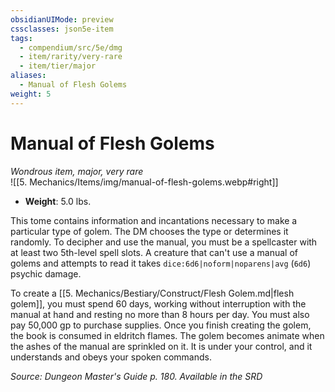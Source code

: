 ```yaml
---
obsidianUIMode: preview
cssclasses: json5e-item
tags:
  - compendium/src/5e/dmg
  - item/rarity/very-rare
  - item/tier/major
aliases:
  - Manual of Flesh Golems
weight: 5
---
```

# Manual of Flesh Golems
*Wondrous item, major, very rare*  
![[5. Mechanics/Items/img/manual-of-flesh-golems.webp#right]]  

- **Weight**: 5.0 lbs.

This tome contains information and incantations necessary to make a particular type of golem. The DM chooses the type or determines it randomly. To decipher and use the manual, you must be a spellcaster with at least two 5th-level spell slots. A creature that can't use a manual of golems and attempts to read it takes `dice:6d6|noform|noparens|avg` (`6d6`) psychic damage.

To create a [[5. Mechanics/Bestiary/Construct/Flesh Golem.md\|flesh golem]], you must spend 60 days, working without interruption with the manual at hand and resting no more than 8 hours per day. You must also pay 50,000 gp to purchase supplies. Once you finish creating the golem, the book is consumed in eldritch flames. The golem becomes animate when the ashes of the manual are sprinkled on it. It is under your control, and it understands and obeys your spoken commands.

*Source: Dungeon Master's Guide p. 180. Available in the <span title='Systems Reference Document (5.1)'>SRD</span>*
